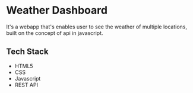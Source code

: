# Weather Dashboard
It's a webapp that's enables user to see the weather of multiple locations, built on the concept of api in javascript.

## Tech Stack
- HTML5
- CSS
- Javascript
- REST API
